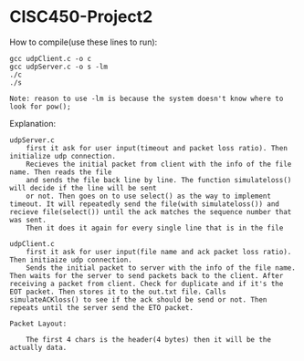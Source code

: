 # CISC450-Project2

How to compile(use these lines to run):

	gcc udpClient.c -o c
	gcc udpServer.c -o s -lm
	./c
	./s

	Note: reason to use -lm is because the system doesn't know where to look for pow();


Explanation:

	udpServer.c
		first it ask for user input(timeout and packet loss ratio). Then initialize udp connection.
		Recieves the initial packet from client with the info of the file name. Then reads the file
		and sends the file back line by line. The function simulateloss() will decide if the line will be sent
		or not. Then goes on to use select() as the way to implement timeout. It will repeatedly send the file(with simulateloss()) and recieve file(select()) until the ack matches the sequence number that was sent. 
		Then it does it again for every single line that is in the file

	udpClient.c
		first it ask for user input(file name and ack packet loss ratio). Then initiaize udp connection. 
		Sends the initial packet to server with the info of the file name. Then waits for the server to send packets back to the client. After receiving a packet from client. Check for duplicate and if it's the EOT packet. Then stores it to the out.txt file. Calls simulateACKloss() to see if the ack should be send or not. Then repeats until the server send the ETO packet.

	Packet Layout:

		The first 4 chars is the header(4 bytes) then it will be the actually data.
